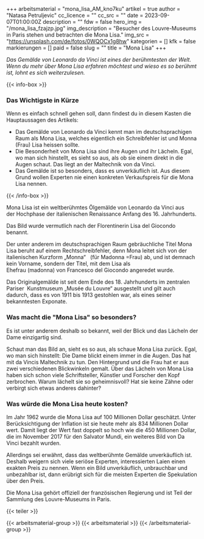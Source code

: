 +++
arbeitsmaterial = "mona_lisa_AM_kno7ku"
artikel = true
author = "Natasa Petruljevic"
cc_licence = ""
cc_src = ""
date = 2023-09-07T01:00:00Z
description = ""
fdw = false
hero_img = "/mona_lisa_fzajzp.jpg"
img_description = "Besucher des Louvre-Museums in Paris stehen und betrachten die Mona Lisa."
img_src = "https://unsplash.com/de/fotos/0WQOCx1g8hw"
kategorien = []
kfk = false
markierungen = []
paid = false
slug = ""
title = "Mona Lisa"
+++

_Das Gemälde von Leonardo da Vinci ist eines der berühmtesten der Welt. Wenn du mehr über Mona Lisa erfahren möchtest und wieso es so berühmt ist, lohnt es sich weiterzulesen._

{{< info-box >}} <h3>Das Wichtigste in Kürze</h3>

<p>Wenn es einfach schnell gehen soll, dann findest du in diesem Kasten die Hauptaussagen des Artikels:</p>

<ul>

<li>Das Gemälde von Leonardo da Vinci kennt man im deutschsprachigen Raum als Mona Lisa, welches eigentlich ein Schreibfehler ist und Monna (Frau) Lisa heissen sollte.</li>

<li>Die Besonderheit von Mona Lisa sind ihre Augen und ihr Lächeln. Egal, wo man sich hinstellt, es sieht so aus, als ob sie einem direkt in die Augen schaut. Das liegt an der Maltechnik von da Vinci.</li>

<li>Das Gemälde ist so besonders, dass es unverkäuflich ist. Aus diesem Grund wollen Experten nie einen konkreten Verkaufspreis für die Mona Lisa nennen.</li>

</ul> {{< /info-box >}}

Mona Lisa ist ein weltberühmtes Ölgemälde von Leonardo da Vinci aus der Hochphase der italienischen Renaissance Anfang des 16. Jahrhunderts.

Das Bild wurde vermutlich nach der Florentinerin Lisa del Giocondo benannt.

Der unter anderem im deutschsprachigen Raum gebräuchliche Titel Mona Lisa beruht auf einem Rechtschreibfehler, denn Mona leitet sich von der italienischen Kurzform „Monna“   (für Madonna =Frau) ab, und ist demnach kein Vorname, sondern der Titel, mit dem Lisa als Ehefrau (madonna) von Francesco del Giocondo angeredet wurde.

Das Originalgemälde ist seit dem Ende des 18. Jahrhunderts im zentralen Pariser   Kunstmuseum „Musée du Louvre“ ausgestellt und gilt auch dadurch, dass es von 1911 bis 1913 gestohlen war, als eines seiner bekanntesten Exponate.

### Was macht die "Mona Lisa" so besonders?

Es ist unter anderem deshalb so bekannt, weil der Blick und das Lächeln der Dame einzigartig sind.

Schaut man das Bild an, sieht es so aus, als schaue Mona Lisa zurück. Egal, wo man sich hinstellt: Die Dame blickt einem immer in die Augen. Das hat mit da Vincis Maltechnik zu tun. Den Hintergrund und die Frau hat er aus zwei verschiedenen Blickwinkeln gemalt. Über das Lächeln von Mona Lisa haben sich schon viele Schriftsteller, Künstler und Forscher den Kopf zerbrochen. Warum lächelt sie so geheimnisvoll? Hat sie keine Zähne oder verbirgt sich etwas anderes dahinter?

### Was würde die Mona Lisa heute kosten?

Im Jahr 1962 wurde die Mona Lisa auf 100 Millionen Dollar geschätzt. Unter Berücksichtigung der Inflation ist sie heute mehr als 834 Millionen Dollar wert. Damit liegt der Wert fast doppelt so hoch wie die 450 Millionen Dollar, die im November 2017 für den Salvator Mundi, ein weiteres Bild von Da Vinci bezahlt wurden. 

Allerdings sei erwähnt, dass das weltberühmte Gemälde unverkäuflich ist.
Deshalb weigern sich viele seriöse Experten, interessierten Laien einen exakten Preis zu nennen. Wenn ein Bild unverkäuflich, unbrauchbar und unbezahlbar ist, dann erübrigt sich für die meisten Experten die Spekulation über den Preis.

Die Mona Lisa gehört offiziell der französischen Regierung und ist Teil der Sammlung des Louvre-Museums in Paris.

{{< teiler >}}

{{< arbeitsmaterial-group >}}
{{< arbeitsmaterial >}}
{{< /arbeitsmaterial-group >}}
